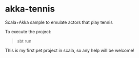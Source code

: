 # akka-tennis
Scala+Akka sample to emulate actors that play tennis

To execute the project: 

> sbt run

This is my first pet project in scala, so any help will be welcome!



